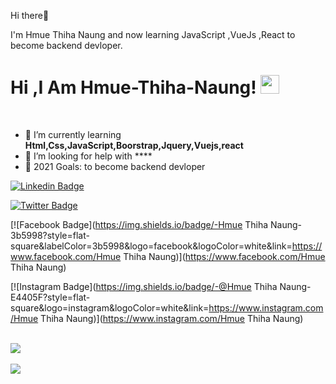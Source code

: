 Hi there👋

I'm Hmue Thiha Naung and now learning JavaScript ,VueJs ,React to become backend devloper. 


# Hi ,I Am Hmue-Thiha-Naung! <img src="https://raw.githubusercontent.com/debdutgoswami/debdutgoswami/master/assets/gifs/Hi.gif" width="30px">
<br>

- 🏫 I’m currently learning **Html,Css,JavaScript,Boorstrap,Jquery,Vuejs,react** <br>
- 🤔 I’m looking for help with ****<br>
- 🥅 2021 Goals: to become backend devloper <br>


[![Linkedin Badge](https://img.shields.io/badge/--blue?style=flat-square&logo=Linkedin&logoColor=white&link=https://www.linkedin.com/in//)](https://www.linkedin.com/in//) 

[![Twitter Badge](https://img.shields.io/badge/-@@HmueThihaNaung4-1ca0f1?style=flat-square&labelColor=1ca0f1&logo=twitter&logoColor=white&link=https://twitter.com/@HmueThihaNaung4)](https://twitter.com/@HmueThihaNaung4) 

[![Facebook Badge](https://img.shields.io/badge/-Hmue Thiha Naung-3b5998?style=flat-square&labelColor=3b5998&logo=facebook&logoColor=white&link=https://www.facebook.com/Hmue Thiha Naung)](https://www.facebook.com/Hmue Thiha Naung) 

[![Instagram Badge](https://img.shields.io/badge/-@Hmue Thiha Naung-E4405F?style=flat-square&logo=instagram&logoColor=white&link=https://www.instagram.com/Hmue Thiha Naung)](https://www.instagram.com/Hmue Thiha Naung) 

<br>
<a href="https://github.com/Hmue-gif">
<img align="center" src="https://github-readme-stats.vercel.app/api?username=Hmue-gif&show_icons=true&include_all_commits=true&theme=midnight-purple&count_private=true">
</a>
<br><br>
<a href="https://github.com/remcohalman/github-readme-stats">
<img align="center" src="https://github-readme-stats.anuraghazra1.vercel.app/api/top-langs/?username=Hmue-gif&layout=compact&theme=blue-green" />
</a>
<br>
<br><br>
